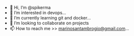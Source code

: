 - 👋 Hi, I’m @spikerma
- 👀 I’m interested in devops...
- 🌱 I’m currently learning git and docker...
- 💞️ I’m looking to collaborate on projects
- 📫 How to reach me >> marinosantambrogio@gmail.com...

<!---
spikerma/spikerma is a ✨ special ✨ repository because its `README.md` (this file) appears on your GitHub profile.
You can click the Preview link to take a look at your changes.
--->
